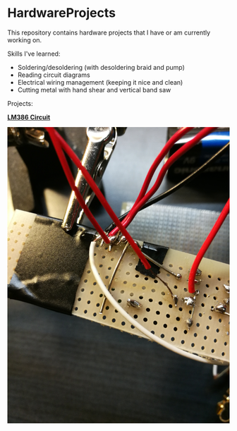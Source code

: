 # HardwareProjects

This repository contains hardware projects that I have or am currently working on.

Skills I've learned:
* Soldering/desoldering (with desoldering braid and pump)
* Reading circuit diagrams
* Electrical wiring management (keeping it nice and clean)
* Cutting metal with hand shear and vertical band saw

Projects:

**[LM386 Circuit](https://github.com/alainlou/HardwareProjects/tree/master/LM386%20Amp%20Circuit)**

![Look at those exposed leads!](https://github.com/alainlou/HardwareProjects/blob/master/LM386%20Amp%20Circuit/IMG_1.jpg)
